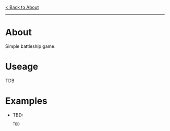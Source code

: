 [< Back to About](https://github.com/KrisLloyd/Python#python)
***

# About
Simple battleship game.

# Useage

TDB

# Examples

* TBD:

  ```
  TBD
  ```


